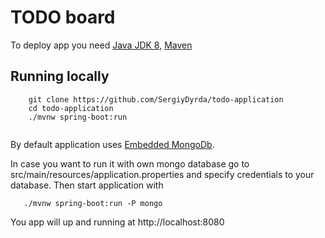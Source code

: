 
TODO board
=======================================


To deploy app you need <a href="http://www.oracle.com/technetwork/pt/java/javase/downloads/jdk8-downloads-2133151.html">Java JDK 8</a>, <a href="https://maven.apache.org/download.cgi">Maven</a>

## Running locally
```
	git clone https://github.com/SergiyDyrda/todo-application
	cd todo-application
	./mvnw spring-boot:run
	
```

By default application uses <a href="https://github.com/flapdoodle-oss/de.flapdoodle.embed.mongo">Embedded MongoDb</a>.
<p/>
In case you want to run it with own mongo database go to src/main/resources/application.properties and specify credentials 
to your database.
Then start application with 

```
   ./mvnw spring-boot:run -P mongo 
```
You app will up and running at http://localhost:8080
